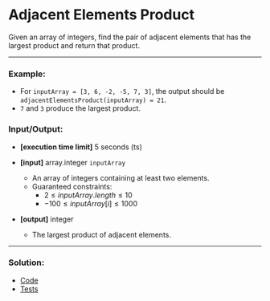 # Adjacent Elements Product

Given an array of integers, find the pair of adjacent elements that has the largest product and return that product.

---

### Example:

- For `inputArray = [3, 6, -2, -5, 7, 3]`, the output should be `adjacentElementsProduct(inputArray) = 21`.
- `7` and `3` produce the largest product.

### Input/Output:

- **[execution time limit]** 5 seconds (ts)


- **[input]** array.integer `inputArray`
  - An array of integers containing at least two elements.
  - Guaranteed constraints:
    - $2 \le inputArray.length \le 10$
    - $-100 \le inputArray[i] \le 1000$
 

- **[output]** integer
  - The largest product of adjacent elements.

---

### Solution:

- [Code](/src/arcade/intro/04-adjacent-elements-product/adjacent-elements-product.ts)
- [Tests](/src/arcade/intro/04-adjacent-elements-product/test/adjacent-elements-product.test.ts)
